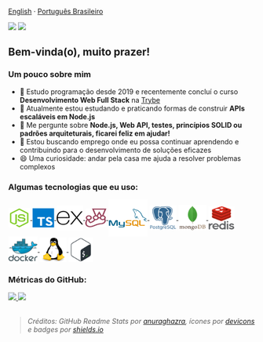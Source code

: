 <p>
  <a href="/README.en.md">English</a>
  ·
  <a href="/README.md">Português Brasileiro</a>
</p>

<div>
  <a href="mailto:nata.elienai@gmail.com"><img src="https://img.shields.io/badge/Gmail-D14836?style=for-the-badge&logo=gmail&logoColor=white" target="_blank"></a>
  <a href="https://www.linkedin.com/in/nataelienai" target="_blank"><img src="https://img.shields.io/badge/LinkedIn-0077B5?style=for-the-badge&logo=linkedin&logoColor=white" target="_blank"></a> 
</div>

## Bem-vinda(o), muito prazer!

### Um pouco sobre mim

- 📖 Estudo programação desde 2019 e recentemente concluí o curso **Desenvolvimento Web Full Stack** na [Trybe](https://www.betrybe.com/)
- 🌱 Atualmente estou estudando e praticando formas de construir **APIs escaláveis em Node.js**
- 💬 Me pergunte sobre **Node.js, Web API, testes, princípios SOLID ou padrões arquiteturais, ficarei feliz em ajudar!**
- 💼 Estou buscando emprego onde eu possa continuar aprendendo e contribuindo para o desenvolvimento de soluções eficazes
- 😄 Uma curiosidade: andar pela casa me ajuda a resolver problemas complexos

### Algumas tecnologias que eu uso:

<div style="display: inline_block">
  <a href="https://nodejs.org/en/" target="_blank">
    <img align="center" alt="NodeJS logo" height="40" width="45" src="https://raw.githubusercontent.com/devicons/devicon/master/icons/nodejs/nodejs-original.svg">
  </a>
  <a href="https://www.typescriptlang.org/" target="_blank">
    <img align="center" alt="TypeScript logo" height="40" width="45" src="https://raw.githubusercontent.com/devicons/devicon/master/icons/typescript/typescript-original.svg">
  </a>
  <a href="https://expressjs.com/" target="_blank">
    <img align="center" alt="Express logo" height="50" width="55" src="https://raw.githubusercontent.com/devicons/devicon/master/icons/express/express-original.svg">
  </a>
  <a href="https://jestjs.io/" target="_blank">
    <img align="center" alt="Jest logo" height="38" width="43" src="https://raw.githubusercontent.com/devicons/devicon/master/icons/jest/jest-plain.svg">
  </a>
  <a href="https://www.mysql.com/" target="_blank">
    <img align="center" alt="MySQL logo" height="75" width="80" src="https://raw.githubusercontent.com/devicons/devicon/master/icons/mysql/mysql-original-wordmark.svg">
  </a>
  <a href="https://www.postgresql.org/" target="_blank">
    <img align="center" alt="PostgreSQL logo" height="50" width="55" src="https://raw.githubusercontent.com/devicons/devicon/1119b9f84c0290e0f0b38982099a2bd027a48bf1/icons/postgresql/postgresql-plain-wordmark.svg">
  </a>
  <a href="https://www.mongodb.com/" target="_blank">
    <img align="center" alt="MongoDB logo" height="52" width="57" src="https://raw.githubusercontent.com/devicons/devicon/1119b9f84c0290e0f0b38982099a2bd027a48bf1/icons/mongodb/mongodb-original-wordmark.svg">
  </a>
  <a href="https://redis.io/" target="_blank">
    <img align="center" alt="Redis logo" height="48" width="53" src="https://raw.githubusercontent.com/devicons/devicon/1119b9f84c0290e0f0b38982099a2bd027a48bf1/icons/redis/redis-original-wordmark.svg">
  </a>
  <a href="https://www.docker.com/" target="_blank">
    <img align="center" alt="Docker logo" height="55" width="60" src="https://raw.githubusercontent.com/devicons/devicon/1119b9f84c0290e0f0b38982099a2bd027a48bf1/icons/docker/docker-original-wordmark.svg">
  </a>
  <a href="https://www.linux.org/" target="_blank">
    <img align="center" alt="Linux logo" height="50" width="55" src="https://raw.githubusercontent.com/devicons/devicon/master/icons/linux/linux-original.svg">
  </a>
  <a href="https://www.gnu.org/software/bash/" target="_blank">
    <img align="center" alt="Bash logo" height="50" width="50" src="https://raw.githubusercontent.com/devicons/devicon/1119b9f84c0290e0f0b38982099a2bd027a48bf1/icons/bash/bash-original.svg">
  </a>
</div>

### Métricas do GitHub:
<div>
  <a href="https://github.com/anuraghazra/github-readme-stats" target="_blank">
    <picture>
      <source media="(prefers-color-scheme: dark)" srcset="https://github-readme-stats.vercel.app/api?username=nataelienai&locale=pt-br&show_icons=true&title_color=58A6FF&icon_color=1F6FEB&text_color=DAE9F2&bg_color=00000000&hide_border=true&include_all_commits=true">
      <img height="180em" src="https://github-readme-stats.vercel.app/api?username=nataelienai&locale=pt-br&show_icons=true&bg_color=00000000&hide_border=true&include_all_commits=true">
    </picture>
    <picture>
      <source media="(prefers-color-scheme: dark)" srcset="https://github-readme-stats.vercel.app/api/top-langs/?username=nataelienai&locale=pt-br&layout=compact&langs_count=6&title_color=58A6FF&icon_color=1F6FEB&text_color=DAE9F2&bg_color=00000000&hide_border=true">
      <img height="180em" src="https://github-readme-stats.vercel.app/api/top-langs/?username=nataelienai&locale=pt-br&layout=compact&langs_count=6&bg_color=00000000&hide_border=true">
    </picture>
  </a>
</div><br />

> _Créditos: GitHub Readme Stats por [anuraghazra](https://github.com/anuraghazra/github-readme-stats), ícones por [devicons](https://github.com/devicons/devicon) e badges por [shields.io](https://shields.io/)_
